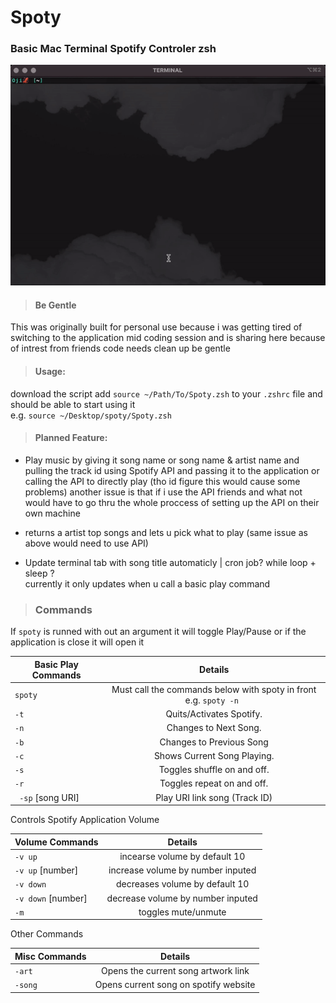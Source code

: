# Spoty 
 <h3>Basic Mac Terminal Spotify Controler zsh</h3>
 
 ![Alt text](/demo/demo.gif?raw=true "demo")
 
 > <h4>Be Gentle</h4>
 
 This was originally built for personal use because i was getting tired of switching to the application mid coding session 
 and is sharing here because of intrest from friends code needs clean up be gentle 
 
 
 
 > <h4>Usage:</h4>
download the script
add ```source ~/Path/To/Spoty.zsh``` to your  ```.zshrc``` file and should be able to start using it <br />
e.g. ```source ~/Desktop/spoty/Spoty.zsh ```


 
 > <h4>Planned Feature:</h4>
 
 * Play music by giving it song name or song name & artist name and pulling the track id using Spotify API and passing it to the application or calling the API to directly play (tho id figure this would cause some problems)
 another issue is that if i use the API friends and what not would have to go thru the whole proccess of setting up the API on their own machine
 
 * returns a artist top songs and lets u pick what to play (same issue as above would need to use API)
 
 * Update terminal tab with song title automaticly | cron job? while loop + sleep ? <br/>
 currently it only updates when u call a basic play command


 
 > <h3>Commands</h3>

  If `spoty` is runned with out an argument it will toggle Play/Pause or if the application is close it will open it 
 
  
| Basic Play Commands  | Details |
| ------------- | :-------------: |
| `spoty` | Must call the commands below with spoty in front e.g. ```spoty -n ```|
| ```-t ```  | Quits/Activates Spotify.  |
| ```-n ``` | Changes to Next Song. |
| ```-b ``` | Changes to Previous Song |
| ```-c ``` | Shows Current Song Playing. |
| ```-s ``` | Toggles shuffle on and off. |
| ```-r ``` | Toggles repeat on and off. |
| ``` -sp``` [song URI]  | Play URI link song (Track ID) |


 Controls Spotify Application Volume


| Volume Commands  | Details |
| :------------- | :-------------: |
|  `-v up`  | incearse volume by default 10  |
|  `-v up`  [number]  | increase volume by number inputed  |
|  `-v down` | decreases volume by default 10 |
|  `-v down` [number] | decrease volume by number inputed |
|  `-m` |  toggles mute/unmute |

Other Commands 

| Misc Commands  | Details |
| :------------- | :-------------: |
|`-art`| Opens the current song artwork link|
|`-song`| Opens current song on spotify website|
